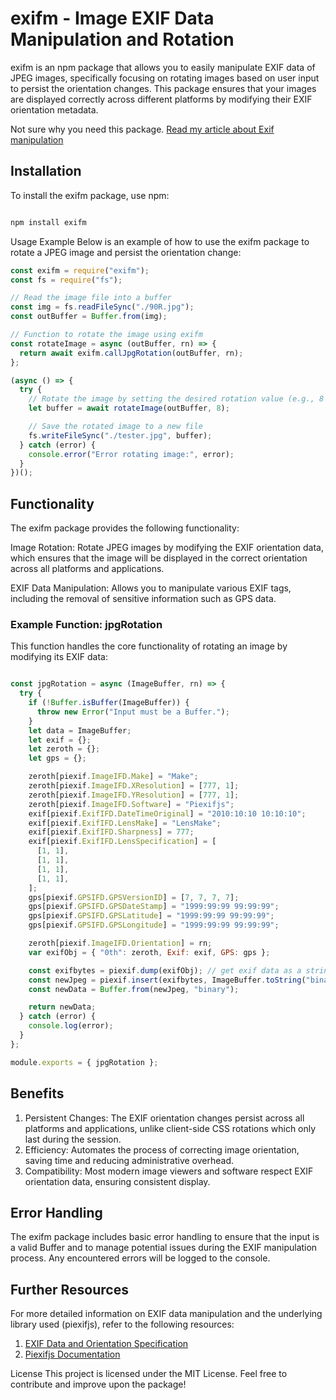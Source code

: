 # exifm - Image EXIF Data Manipulation and Rotation


exifm is an npm package that allows you to easily manipulate EXIF data of JPEG images, specifically focusing on rotating images based on user input to persist the orientation changes. This package ensures that your images are displayed correctly across different platforms by modifying their EXIF orientation metadata. 

Not sure why you need this package. [Read my article about Exif manipulation](https://medium.com/@harunabdi8/mastering-exif-data-effortlessly-control-image-orientation-for-a-flawless-user-experience-d6c0dc42fa5c)

## Installation

To install the exifm package, use npm:

```bash

npm install exifm
```

Usage
Example
Below is an example of how to use the exifm package to rotate a JPEG image and persist the orientation change:


```javascript
const exifm = require("exifm");
const fs = require("fs");

// Read the image file into a buffer
const img = fs.readFileSync("./90R.jpg");
const outBuffer = Buffer.from(img);

// Function to rotate the image using exifm
const rotateImage = async (outBuffer, rn) => {
  return await exifm.callJpgRotation(outBuffer, rn);
};

(async () => {
  try {
    // Rotate the image by setting the desired rotation value (e.g., 8 for 90 degrees clockwise)
    let buffer = await rotateImage(outBuffer, 8);

    // Save the rotated image to a new file
    fs.writeFileSync("./tester.jpg", buffer);
  } catch (error) {
    console.error("Error rotating image:", error);
  }
})();
```


## Functionality

The exifm package provides the following functionality:

Image Rotation: Rotate JPEG images by modifying the EXIF orientation data, which ensures that the image will be displayed in the correct orientation across all platforms and applications.

EXIF Data Manipulation: Allows you to manipulate various EXIF tags, including the removal of sensitive information such as GPS data.

### Example Function: jpgRotation

This function handles the core functionality of rotating an image by modifying its EXIF data:


```javascript

const jpgRotation = async (ImageBuffer, rn) => {
  try {
    if (!Buffer.isBuffer(ImageBuffer)) {
      throw new Error("Input must be a Buffer.");
    }
    let data = ImageBuffer;
    let exif = {};
    let zeroth = {};
    let gps = {};

    zeroth[piexif.ImageIFD.Make] = "Make";
    zeroth[piexif.ImageIFD.XResolution] = [777, 1];
    zeroth[piexif.ImageIFD.YResolution] = [777, 1];
    zeroth[piexif.ImageIFD.Software] = "Piexifjs";
    exif[piexif.ExifIFD.DateTimeOriginal] = "2010:10:10 10:10:10";
    exif[piexif.ExifIFD.LensMake] = "LensMake";
    exif[piexif.ExifIFD.Sharpness] = 777;
    exif[piexif.ExifIFD.LensSpecification] = [
      [1, 1],
      [1, 1],
      [1, 1],
      [1, 1],
    ];
    gps[piexif.GPSIFD.GPSVersionID] = [7, 7, 7, 7];
    gps[piexif.GPSIFD.GPSDateStamp] = "1999:99:99 99:99:99";
    gps[piexif.GPSIFD.GPSLatitude] = "1999:99:99 99:99:99";
    gps[piexif.GPSIFD.GPSLongitude] = "1999:99:99 99:99:99";

    zeroth[piexif.ImageIFD.Orientation] = rn;
    var exifObj = { "0th": zeroth, Exif: exif, GPS: gps };

    const exifbytes = piexif.dump(exifObj); // get exif data as a string
    const newJpeg = piexif.insert(exifbytes, ImageBuffer.toString("binary"));
    const newData = Buffer.from(newJpeg, "binary");

    return newData;
  } catch (error) {
    console.log(error);
  }
};

module.exports = { jpgRotation };
```
## Benefits

1. Persistent Changes: The EXIF orientation changes persist across all platforms and applications, unlike client-side CSS rotations which only last during the session.
2. Efficiency: Automates the process of correcting image orientation, saving time and reducing administrative overhead.
3. Compatibility: Most modern image viewers and software respect EXIF orientation data, ensuring consistent display.

## Error Handling
The exifm package includes basic error handling to ensure that the input is a valid Buffer and to manage potential issues during the EXIF manipulation process. Any encountered errors will be logged to the console.

## Further Resources
For more detailed information on EXIF data manipulation and the underlying library used (piexifjs), refer to the following resources:

1. [EXIF Data and Orientation Specification](https://sirv.com/help/articles/rotate-photos-to-be-upright/)
2. [Piexifjs Documentation](https://github.com/hMatoba/piexifjs)

License
This project is licensed under the MIT License. Feel free to contribute and improve upon the package!
